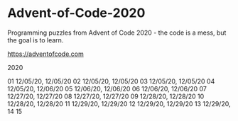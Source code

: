 # Advent-of-Code-2020

Programming puzzles from Advent of Code 2020 - the code is a mess, but the goal is to learn.

https://adventofcode.com


2020

01 12/05/20, 12/05/20
02 12/05/20, 12/05/20
03 12/05/20, 12/05/20
04 12/05/20, 12/06/20
05 12/06/20, 12/06/20
06 12/06/20, 12/06/20
07 12/27/20, 12/27/20
08 12/27/20, 12/27/20
09 12/28/20, 12/28/20
10 12/28/20, 12/28/20
11 12/29/20, 12/29/20
12 12/29/20, 12/29/20
13 12/29/20, 
14
15
